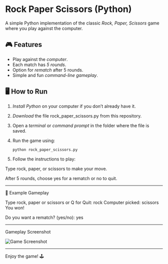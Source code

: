 # Rock Paper Scissors (Python)

A simple Python implementation of the classic *Rock, Paper, Scissors* game where you play against the computer.

## 🎮 Features
- Play against the *computer*.
- Each match has *5 rounds*.
- Option for *rematch* after 5 rounds.
- Simple and fun *command-line gameplay*.

## 🖥 How to Run
1. *Install Python* on your computer if you don’t already have it.
2. *Download* the file rock_paper_scissors.py from this repository.
3. Open a *terminal* or *command prompt* in the folder where the file is saved.
4. Run the game using:

   ```bash
   python rock_paper_scissors.py

5. Follow the instructions to play:

Type rock, paper, or scissors to make your move.

After 5 rounds, choose yes for a rematch or no to quit.

---

📸 Example Gameplay

Type rock, paper or scissors or Q for Quit: rock
Computer picked: scissors
You won!

Do you want a rematch? (yes/no): yes

---

Gameplay Screenshot

![Game Screenshot](Screenshot_rps.png)


---

Enjoy the game! 🕹
